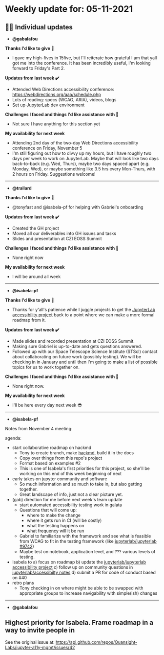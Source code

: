 # Weekly update for: 05-11-2021

## :singer: Individual updates

- **@gabalafou** 

 **Thanks I'd like to give 🙌**
- I gave my high-fives in 15five, but I'll reiterate how grateful I am that yall got me into the conference. It has been incredibly useful, I'm looking forward to Friday's Part 2.

**Updates from last week :heavy_check_mark:**
- Attended Web Directions accessibility conference: https://webdirections.org/aaa/schedule.php
- Lots of reading: specs (WCAG, ARIA), videos, blogs
- Set up JupyterLab dev environment

**Challenges I faced and things I'd like assistance with 🙏**
- Not sure I have anything for this section yet

**My availability for next week**
- Attending 2nd day of the two-day Web Directions accessibility conference on Friday, November 5
- I'm still figuring out how to divvy up my hours, but I have roughly two days per week to work on JupyterLab. Maybe that will look like two days back-to-back (e.g. Wed, Thurs), maybe two days spaced apart (e.g. Monday, Wed), or maybe something like 3.5 hrs every Mon-Thurs, with 2 hours on Friday. Suggestions welcome! 
---

- **@trallard** 

 **Thanks I'd like to give 🙌**
- @tonyfast  and @isabela-pf  for helping with Gabriel's onboarding

**Updates from last week :heavy_check_mark:**
- Created the GH project
- Moved all our deliverables into GH issues and tasks
- Slides and presentation at CZI EOSS Summit

**Challenges I faced and things I'd like assistance with 🙏**
-  None right now

**My availability for next week**
- I will be around all week 
 
---

- **@isabela-pf** 

 **Thanks I'd like to give 🙌**
- Thanks for y'all's patience while I juggle projects to get the [JupyterLab accessibility project](https://github.com/orgs/jupyterlab/projects/1) back to a point where we can make a more formal roadmap from it.

**Updates from last week :heavy_check_mark:**
- Made slides and recorded presentation at CZI EOSS Summit.
- Making sure Gabriel is up-to-date and gets questions answered.
- Followed up with our Space Telescope Science Institute (STScI) contact about collaborating on future work (possibly testing). We will be checking in in January and until then I'm going to make a list of possible topics for us to work together on.

**Challenges I faced and things I'd like assistance with 🙏**
- None right now.

**My availability for next week**
- I'll be here every day next week 😎 

 
---

- **@isabela-pf** 

 Notes from November 4 meeting:

agenda:
* start collaborative roadmap on hackmd
    - Tony to create branch, make [hackmd](https://hackmd.io/@tonyfast/Sy2PNiZDY), build it in the docs
    - Copy over things from this repo's project 
    - Format based on examples #2 
    - This is one of Isabela's first priorities for this project, so she'll be working on this end of this week beginning of next
* early takes on jupyter community and software
    - So much information and so much to take in, but also getting together.
    - Great landscape of info, just not a clear picture yet.
* (gab) direction for me before next week's team update
    - start automated accessibility testing work in galata
    - Questions that will come up: 
        - where to make the change
        - where it gets run in CI (will be costly)
        - what the testing happens on 
        - what frequency will it be run
    - Gabriel to familiarize with the framework and see what is feasible from WCAG to fit in the testing framework (like [jupyterlab/jupyterlab #9742](https://github.com/jupyterlab/jupyterlab/issues/9742))
    - Maybe test on notebook, application level, and ??? various levels of testing.
* Isabela to a) focus on roadmap b) update the [jupyterlab/jupyterlab accessibility project](https://github.com/orgs/jupyterlab/projects/1) c) follow up on community questions in [jupyterlab/accessibilty notes](https://github.com/jupyter/accessibility/pull/62) d) submit a PR for code of conduct based on #40 
* retro plans
    - Tony checking in on where <divs> might be able to be swapped with appropriate groups to increase navigability with simple(ish) changes
 
---

- **@gabalafou** 

 Highest priority for Isabela. Frame roadmap in a way to invite people in 
---


See the original issue at: <https://api.github.com/repos/Quansight-Labs/jupyter-a11y-mgmt/issues/42>


